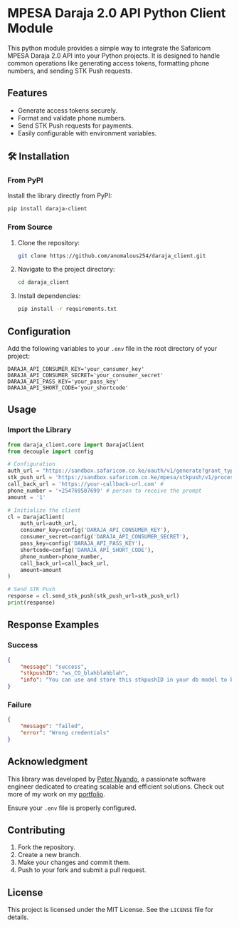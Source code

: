 
# MPESA Daraja 2.0 API Python Client Module

This python module provides a simple way to integrate the Safaricom MPESA Daraja 2.0 API into your Python projects. It is designed to handle common operations like generating access tokens, formatting phone numbers, and sending STK Push requests.

## Features

- Generate access tokens securely.
- Format and validate phone numbers.
- Send STK Push requests for payments.
- Easily configurable with environment variables.

## 🛠️ Installation

### From PyPI
Install the library directly from PyPI:
```bash
pip install daraja-client
```

### From Source

1. Clone the repository:
   ```bash
   git clone https://github.com/anomalous254/daraja_client.git
   ```

2. Navigate to the project directory:
   ```bash
   cd daraja_client
   ```

3. Install dependencies:
   ```bash
   pip install -r requirements.txt
   ```

## Configuration

Add the following variables to your `.env` file in the root directory of your project:

```env
DARAJA_API_CONSUMER_KEY='your_consumer_key'
DARAJA_API_CONSUMER_SECRET='your_consumer_secret'
DARAJA_API_PASS_KEY='your_pass_key'
DARAJA_API_SHORT_CODE='your_shortcode'
```

## Usage

### Import the Library

```python
from daraja_client.core import DarajaClient
from decouple import config

# Configuration
auth_url = "https://sandbox.safaricom.co.ke/oauth/v1/generate?grant_type=client_credentials"
stk_push_url = 'https://sandbox.safaricom.co.ke/mpesa/stkpush/v1/processrequest'
call_back_url = 'https://your-callback-url.com' # 
phone_number = '+254769507699' # person to receive the prompt
amount = '1'

# Initialize the client
cl = DarajaClient(
    auth_url=auth_url,
    consumer_key=config('DARAJA_API_CONSUMER_KEY'),
    consumer_secret=config('DARAJA_API_CONSUMER_SECRET'),
    pass_key=config('DARAJA_API_PASS_KEY'),
    shortcode=config('DARAJA_API_SHORT_CODE'),
    phone_number=phone_number,
    call_back_url=call_back_url,
    amount=amount
)

# Send STK Push
response = cl.send_stk_push(stk_push_url=stk_push_url)
print(response)
```

## Response Examples

### Success

```json
{
    "message": "success",
    "stkpushID": "ws_CO_blahblahblah",
    "info": "You can use and store this stkpushID in your db model to be used for payment confirm during callback from Safaricom"
}
```

### Failure

```json
{
    "message": "failed",
    "error": "Wrong credentials"
}
```

## Acknowledgment

This library was developed by [Peter Nyando](https://nyando-tech.vercel.app/), a passionate software engineer dedicated to creating scalable and efficient solutions. Check out more of my work on my [portfolio](https://nyando-tech.vercel.app/).


Ensure your `.env` file is properly configured.


## Contributing

1. Fork the repository.
2. Create a new branch.
3. Make your changes and commit them.
4. Push to your fork and submit a pull request.

## License

This project is licensed under the MIT License. See the `LICENSE` file for details.
